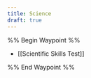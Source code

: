 ```yaml
---
title: Science
draft: true
---
```


%% Begin Waypoint %%

- [[Scientific Skills Test]]

%% End Waypoint %%
